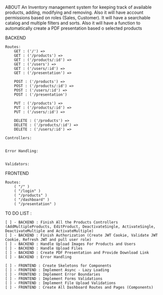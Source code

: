 ABOUT
An Inventory management system for keeping track of available products, adding, modifying and removing. Also it will have account permissions based on roles (Sales, Customer). It will have a searchable catalog and multiple filters and sorts. Also it will have a function to automatically create a PDF presentation based o selected products

BACKEND

    Routes:
        GET : ('/') =>
        GET : ('/products') =>
        GET : ('/products/:id') =>
        GET : ('/users') =>
        GET : ('/users/:id') =>
        GET : ('/presentation') =>

        POST : ('/products') =>
        POST : ('/products/:id') =>
        POST : ('/users/:id') =>
        POST : ('/presentation')

        PUT : ('/products') =>
        PUT : ('/products/:id') =>
        PUT : ('/users/:id') =>

        DELETE : ('/products') =>
        DELETE : ('/products/:id') =>
        DELETE : ('/users/:id') =>

    Controllers:


    Error Handling:


    Validators:

FRONTEND

    Routes:
        ( "/" )
        ( "/login" )
        ( "/products" )
        ( "/dashboard" )
        ( "/presentation" )


TO DO LIST :

    [ ] - BACKEND : Finish All the Products Controllers (AddMultipleProducts, EditProduct, DeactivateSingle, ActivateSingle, DeactivateMultiple and ActivateMultiple)
    [ ] - BACKEND : Finish Authorization (Create JWT Cookie, Validate JWT Cookie, Refresh JWT and pull user role)
    [ ] - BACKEND : Handle Upload Images For Products and Users
    [ ] - BACKEND : Handle Upload Files
    [ ] - BACKEND : Create PDF Presentation and Provide Download Link
    [ ] - BACKEND : Error Handling

    [ ] - FRONTEND : Create Skeletons for Components
    [ ] - FRONTEND : Implement Async - Lazy Loading
    [ ] - FRONTEND : Implement Error Boundaries
    [ ] - FRONTEND : Implement Forms Validations
    [ ] - FRONTEND : Implement File Upload Validations
    [ ] - FRONTEND : Create All Dashboard Routes and Pages (Components)

